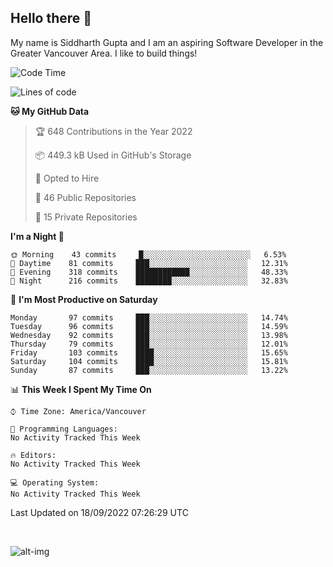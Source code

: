 ## Hello there :wave:

My name is Siddharth Gupta and I am an aspiring Software Developer in the Greater Vancouver Area. I like to build things!

<!-- ![gif](https://github.com/siddg97/siddg97/blob/master/dino.gif) -->

<!--START_SECTION:waka-->
![Code Time](http://img.shields.io/badge/Code%20Time-1%2C856%20hrs%2023%20mins-blue)

![Lines of code](https://img.shields.io/badge/From%20Hello%20World%20I%27ve%20Written-5%20Million%20lines%20of%20code-blue)

**🐱 My GitHub Data** 

> 🏆 648 Contributions in the Year 2022
 > 
> 📦 449.3 kB Used in GitHub's Storage 
 > 
> 💼 Opted to Hire
 > 
> 📜 46 Public Repositories 
 > 
> 🔑 15 Private Repositories  
 > 
**I'm a Night 🦉** 

```text
🌞 Morning    43 commits     █░░░░░░░░░░░░░░░░░░░░░░░░   6.53% 
🌆 Daytime    81 commits     ███░░░░░░░░░░░░░░░░░░░░░░   12.31% 
🌃 Evening    318 commits    ████████████░░░░░░░░░░░░░   48.33% 
🌙 Night      216 commits    ████████░░░░░░░░░░░░░░░░░   32.83%

```
📅 **I'm Most Productive on Saturday** 

```text
Monday       97 commits     ███░░░░░░░░░░░░░░░░░░░░░░   14.74% 
Tuesday      96 commits     ███░░░░░░░░░░░░░░░░░░░░░░   14.59% 
Wednesday    92 commits     ███░░░░░░░░░░░░░░░░░░░░░░   13.98% 
Thursday     79 commits     ███░░░░░░░░░░░░░░░░░░░░░░   12.01% 
Friday       103 commits    ████░░░░░░░░░░░░░░░░░░░░░   15.65% 
Saturday     104 commits    ████░░░░░░░░░░░░░░░░░░░░░   15.81% 
Sunday       87 commits     ███░░░░░░░░░░░░░░░░░░░░░░   13.22%

```


📊 **This Week I Spent My Time On** 

```text
⌚︎ Time Zone: America/Vancouver

💬 Programming Languages: 
No Activity Tracked This Week

🔥 Editors: 
No Activity Tracked This Week

💻 Operating System: 
No Activity Tracked This Week

```


 Last Updated on 18/09/2022 07:26:29 UTC
<!--END_SECTION:waka-->

<br>

![alt-img](https://github-readme-stats.vercel.app/api?username=siddg97&count_private=true&theme=nightowl&show_icons=true)

